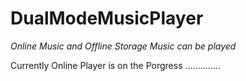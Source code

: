 # DualModeMusicPlayer

*Online Music and Offline Storage Music can be played*

Currently Online Player is on the Porgress ..............
